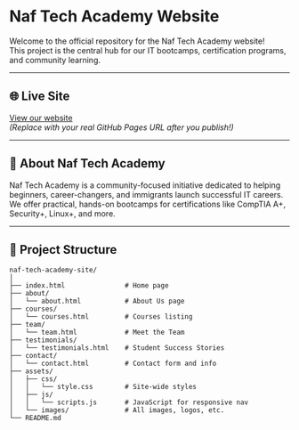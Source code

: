 # Naf Tech Academy Website

Welcome to the official repository for the Naf Tech Academy website!  
This project is the central hub for our IT bootcamps, certification programs, and community learning.

---

## 🌐 Live Site

[View our website](https://YOUR_GITHUB_USERNAME.github.io/naf-tech-academy-site/)  
*(Replace with your real GitHub Pages URL after you publish!)*

---

## 🚀 About Naf Tech Academy

Naf Tech Academy is a community-focused initiative dedicated to helping beginners, career-changers, and immigrants launch successful IT careers.  
We offer practical, hands-on bootcamps for certifications like CompTIA A+, Security+, Linux+, and more.

---

## 📁 Project Structure

```plaintext
naf-tech-academy-site/
│
├── index.html               # Home page
├── about/
│   └── about.html           # About Us page
├── courses/
│   └── courses.html         # Courses listing
├── team/
│   └── team.html            # Meet the Team
├── testimonials/
│   └── testimonials.html    # Student Success Stories
├── contact/
│   └── contact.html         # Contact form and info
├── assets/
│   ├── css/
│   │   └── style.css        # Site-wide styles
│   ├── js/
│   │   └── scripts.js       # JavaScript for responsive nav
│   └── images/              # All images, logos, etc.
└── README.md
